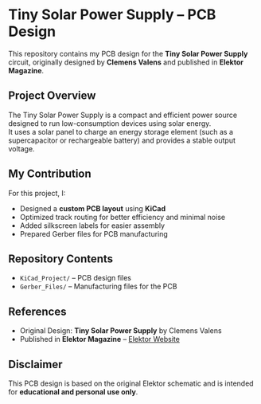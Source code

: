 # Tiny Solar Power Supply – PCB Design

This repository contains my PCB design for the **Tiny Solar Power Supply** circuit, originally designed by **Clemens Valens** and published in **Elektor Magazine**.

## Project Overview
The Tiny Solar Power Supply is a compact and efficient power source designed to run low-consumption devices using solar energy.  
It uses a solar panel to charge an energy storage element (such as a supercapacitor or rechargeable battery) and provides a stable output voltage.

## My Contribution
For this project, I:
- Designed a **custom PCB layout** using **KiCad**
- Optimized track routing for better efficiency and minimal noise
- Added silkscreen labels for easier assembly
- Prepared Gerber files for PCB manufacturing

## Repository Contents
- `KiCad_Project/` – PCB design files
- `Gerber_Files/` – Manufacturing files for the PCB

## References
- Original Design: **Tiny Solar Power Supply** by Clemens Valens  
- Published in **Elektor Magazine** – [Elektor Website](https://www.elektormagazine.com/)


## Disclaimer
This PCB design is based on the original Elektor schematic and is intended for **educational and personal use only**.
